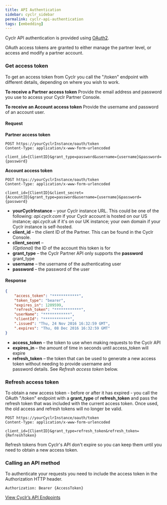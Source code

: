 ```yaml
---
title: API Authentication
sidebar: cyclr_sidebar
permalink: cyclr-api-authentication
tags: [embedding]
---
```


Cyclr API authentication is provided using [OAuth2](https://oauth.net/2/).

OAuth access tokens are granted to either manage the partner level, or access and modify a partner account.

### Get access token

To get an access token from Cyclr you call the "/token" endpoint with different details, depending on where you wish to work.

**To receive a Partner access token**
Provide the email address and password you use to access your Cyclr Partner Console.

**To receive an Account access token**
Provide the username and password of an account user.

#### Request

**Partner access token**

```http
POST https://yourCyclrInstance/oauth/token
Content-Type: application/x-www-form-urlencoded

client_id={ClientID}&grant_type=password&username={username}&password={password}
```

**Account access token**

```http
POST https://yourCyclrInstance/oauth/token
Content-Type: application/x-www-form-urlencoded

client_id={ClientID}&client_secret={AccountID}&grant_type=password&username={username}&password={password}
```

- **yourCyclrInstance** – your Cyclr instance URL. This could be one of the following: *api.cyclr.com* if your Cyclr account is hosted on our US instance; *api.cyclr.uk* if it's on our UK instance; your own domain if your Cyclr instance is self-hosted.
- **client_id** – the client ID of the Partner. This can be found in the Cyclr Console.
- **client_secret** –  
    _(Optional)_ the ID of the account this token is for
- **grant_type** – the Cyclr Partner API only supports the **password** grant\_type
- **username** – the username of the authenticating user
- **password** – the password of the user

#### Response

```json
{
    "access_token": "************",
    "token_type": "bearer",
    "expires_in": 1209599,
    "refresh_token": "************",
    "userName": "************",
    "clientId": "************",
    ".issued": "Thu, 24 Nov 2016 16:32:59 GMT",
    ".expires": "Thu, 08 Dec 2016 16:32:59 GMT"
}
```

- **access_token** – the token to use when making requests to the Cyclr API
- **expires_in** – the amount of time in seconds until access_token will expire
- **refresh_token** – the token that can be used to generate a new access token without needing to provide username and  
    password details.    See *Refresh access token* below.

### Refresh access token

To obtain a new access token - before or after it has expired - you call the OAuth "/token" endpoint with a **grant_type** of **refresh_token** and pass the refresh token that was included with the current access token. Once used, the old access and refresh tokens will no longer be valid.

```http
POST https://yourCyclrInstance/oauth/token
Content-Type: application/x-www-form-urlencoded

client_id={ClientID}&grant_type=refresh_token&refresh_token={RefreshToken}
```

Refresh tokens from Cyclr's API don't expire so you can keep them until you need to obtain a new access token.

### Calling an API method

To authenticate your requests you need to include the access token in the Authorization HTTP header.

```http
Authorization: Bearer {AccessToken}
```

[View Cyclr’s API Endpoints](./cyclr-api-endpoints)
